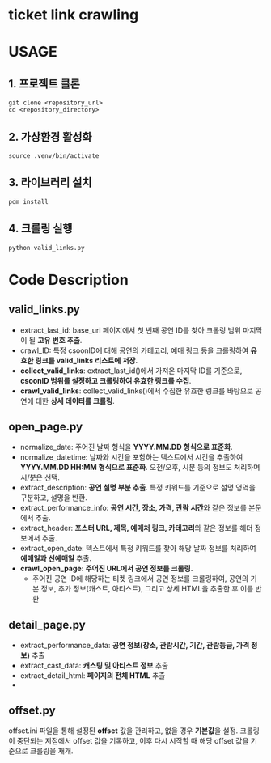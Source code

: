 # ticket link crawling

# USAGE
## 1. 프로젝트 클론
```
git clone <repository_url>
cd <repository_directory>
```

## 2. 가상환경 활성화
```
source .venv/bin/activate
```

## 3. 라이브러리 설치
```
pdm install
```

## 4. 크롤링 실행
```
python valid_links.py
```

# Code Description
## valid_links.py
- extract_last_id: base_url 페이지에서 첫 번째 공연 ID를 찾아 크롤링 범위 마지막이 될 **고유 번호 추출**.
- crawl_ID: 특정 csoonID에 대해 공연의 카테고리, 예매 링크 등을 크롤링하여 **유효한 링크를 valid_links 리스트에 저장**.
- **collect_valid_links**: extract_last_id()에서 가져온 마지막 ID를 기준으로, **csoonID 범위를 설정하고 크롤링하여 유효한 링크를 수집**.
- **crawl_valid_links**: collect_valid_links()에서 수집한 유효한 링크를 바탕으로 공연에 대한 **상세 데이터를 크롤링**.

## open_page.py
- normalize_date: 주어진 날짜 형식을 **YYYY.MM.DD 형식으로 표준화**. 
- normalize_datetime: 날짜와 시간을 포함하는 텍스트에서 시간을 추출하여 **YYYY.MM.DD HH:MM 형식으로 표준화**. 오전/오후, 시분 등의 정보도 처리하며 시/분은 선택.
- extract_description: **공연 설명 부분 추출**. 특정 키워드를 기준으로 설명 영역을 구분하고, 설명을 반환.
- extract_performance_info: **공연 시간, 장소, 가격, 관람 시간**와 같은 정보를 본문에서 추출.
- extract_header: **포스터 URL, 제목, 예매처 링크, 카테고리**와 같은 정보를 헤더 정보에서 추출.
- extract_open_date: 텍스트에서 특정 키워드를 찾아 해당 날짜 정보를 처리하여 **예매일과 선예매일** 추출. 
- **crawl_open_page: 주어진 URL에서 공연 정보를 크롤링.**
  - 주어진 공연 ID에 해당하는 티켓 링크에서 공연 정보를 크롤링하여, 공연의 기본 정보, 추가 정보(캐스트, 아티스트), 그리고 상세 HTML을 추출한 후 이를 반환

## detail_page.py
- extract_performance_data: **공연 정보(장소, 관람시간, 기간, 관람등급, 가격 정보)** 추출
- extract_cast_data: **캐스팅 및 아티스트 정보** 추출
- extract_detail_html: **페이지의 전체 HTML** 추출
- 
## offset.py
offset.ini 파일을 통해 설정된 **offset** 값을 관리하고, 없을 경우 **기본값**을 설정.
크롤링이 중단되는 지점에서 offset 값을 기록하고, 이후 다시 시작할 때 해당 offset 값을 기준으로 크롤링을 재개.

